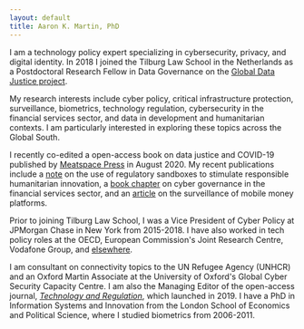 ```yaml
---
layout: default
title: Aaron K. Martin, PhD
---
```


I am a technology policy expert specializing in cybersecurity, privacy, and digital identity. In 2018 I joined the Tilburg Law School in the Netherlands as a Postdoctoral Research Fellow in Data Governance on the [Global Data Justice project](https://globaldatajustice.org).

My research interests include cyber policy, critical infrastructure protection, surveillance, biometrics, technology regulation, cybersecurity in the financial services sector, and data in development and humanitarian contexts. I am particularly interested in exploring these topics across the Global South.

I recently co-edited a open-access book on data justice and COVID-19 published by [Meatspace Press](https://meatspacepress.com) in August 2020. My recent publications include a [note](https://doi.org/10.1111/1758-5899.12729) on the use of regulatory sandboxes to stimulate responsible humanitarian innovation, a [book chapter](/CyberGovernanceFSS.pdf) on cyber governance in the financial services sector, and an [article](https://doi.org/10.24908/ss.v17i1/2.12924) on the surveillance of mobile money platforms.

Prior to joining Tilburg Law School, I was a Vice President of Cyber Policy at JPMorgan Chase in New York from 2015-2018. I have also worked in tech policy roles at the OECD, European Commission's Joint Research Centre, Vodafone Group, and [elsewhere](http://sixfouronea.net/professional-history/).

I am consultant on connectivity topics to the UN Refugee Agency (UNHCR) and an Oxford Martin Associate at the University of Oxford's Global Cyber Security Capacity Centre. I am also the Managing Editor of the open-access journal, [_Technology and Regulation_](http://techreg.org), which launched in 2019. I have a PhD in Information Systems and Innovation from the London School of Economics and Political Science, where I studied biometrics from 2006-2011.
